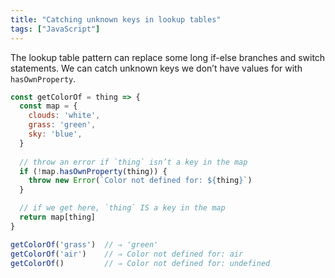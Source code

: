 ```yaml
---
title: "Catching unknown keys in lookup tables"
tags: ["JavaScript"]
---
```

The lookup table pattern can replace some long if-else branches and switch statements. We can catch unknown keys we don’t have values for with `hasOwnProperty`.

```js
const getColorOf = thing => {
  const map = {
    clouds: 'white',
    grass: 'green',
    sky: 'blue',
  }
  
  // throw an error if `thing` isn’t a key in the map
  if (!map.hasOwnProperty(thing)) {
    throw new Error(`Color not defined for: ${thing}`)
  }

  // if we get here, `thing` IS a key in the map
  return map[thing]
}

getColorOf('grass')  // ⇒ 'green'
getColorOf('air')    // ⇒ Color not defined for: air
getColorOf()         // ⇒ Color not defined for: undefined
```